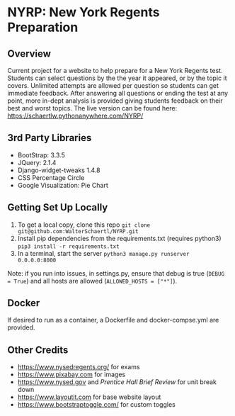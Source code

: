 # NYRP: New York Regents Preparation

## Overview
Current project for a website to help prepare for a New York Regents
test. Students can select questions by the the year it appeared, or
by the topic it covers. Unlimited attempts are allowed per question so
students can get immediate feedback. After answering all questions or
ending the test at any point, more in-dept analysis is provided giving
students feedback on their best and worst topics. The live version
can be found here: https://schaertlw.pythonanywhere.com/NYRP/

## 3rd Party Libraries
- BootStrap:  3.3.5
- JQuery:     2.1.4
- Django-widget-tweaks 1.4.8
- CSS Percentage Circle
- Google Visualization: Pie Chart

## Getting Set Up Locally
1. To get a local copy, clone this repo
`git clone git@github.com:WalterSchaertl/NYRP.git`
2. Install pip dependencies from the requirements.txt (requires python3)
`pip3 install -r requirements.txt`
3. In a terminal, start the server
`python3 manage.py runserver 0.0.0.0:8000`

Note: if you run into issues, in settings.py, ensure that debug is true
(`DEBUG = True`) and all hosts are allowed (`ALLOWED_HOSTS = ["*"]`).

## Docker
If desired to run as a container, a Dockerfile and docker-compse.yml are provided.

## Other Credits
* https://www.nysedregents.org/ for exams
* https://www.pixabay.com for images
* https://www.nysed.gov and _Prentice Hall Brief Review_ for unit break down
* https://www.layoutit.com for base website layout
* https://www.bootstraptoggle.com/ for custom toggles 